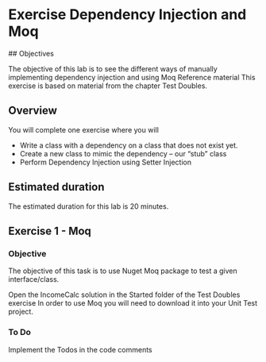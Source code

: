 # Exercise  Dependency Injection and Moq

## Objectives

The objective of this lab is to see the different ways of manually implementing dependency injection and using Moq
Reference material
This exercise is based on material from the chapter Test Doubles.

## Overview

You will complete one exercise where you will

-	Write a class with a dependency on a class that does not exist yet.
-	Create a new class to mimic the dependency – our “stub” class
-	Perform Dependency Injection using Setter Injection

## Estimated duration

The estimated duration for this lab is 20 minutes.

## Exercise 1 - Moq

### Objective

The objective of this task is to use Nuget Moq package to test a given interface/class.

Open the IncomeCalc solution in the Started folder of the Test Doubles exercise
In order to use Moq you will need to download it into your Unit Test project.

### To Do

Implement the Todos in the code comments
